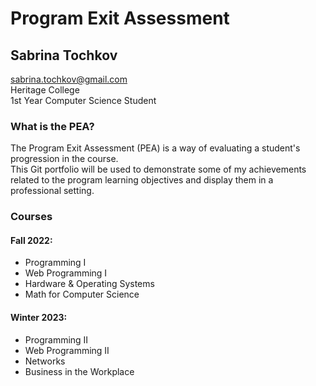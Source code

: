 # Program Exit Assessment
## Sabrina Tochkov 

sabrina.tochkov@gmail.com <br>
Heritage College <br>
1st Year Computer Science Student <br>

### What is the PEA?
The Program Exit Assessment (PEA) is a way of evaluating a student's progression in the course. <br>
This Git portfolio will be used to demonstrate some of my achievements related to the program learning objectives
and display them in a professional setting.

### Courses

#### Fall 2022:
* Programming I
* Web Programming I
* Hardware & Operating Systems
* Math for Computer Science

#### Winter 2023:
* Programming II
* Web Programming II
* Networks
* Business in the Workplace
